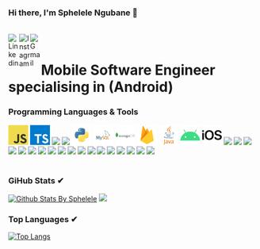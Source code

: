 ### Hi there, I'm Sphelele Ngubane 👋
<br/>
<a href="https://www.linkedin.com/in/sphelele-ngubane-3b2a84123/">
    <img align="left" alt="Linkedin" width="22px" src="https://www.vectorlogo.zone/logos/linkedin/linkedin-icon.svg"/>
</a>

<a href="https://www.instagram.com/sphelele_micah_ngubane/">
    <img align="left" alt="Instagram" width="22px" src="https://www.vectorlogo.zone/logos/instagram/instagram-icon.svg"/>
</a>

<a href="">
    <img align="left" alt="Gmail" width="22px" src="https://www.vectorlogo.zone/logos/gmail/gmail-icon.svg"/>
</a>
<br/>

# Mobile Software Engineer specialising in (Android)
 
### Programming Languages & Tools
<div>
<code><img height="40" src="https://raw.githubusercontent.com/github/explore/80688e429a7d4ef2fca1e82350fe8e3517d3494d/topics/javascript/javascript.png"></code>
<code><img height="40" src="https://raw.githubusercontent.com/github/explore/80688e429a7d4ef2fca1e82350fe8e3517d3494d/topics/typescript/typescript.png"></code>
<code><img height="40" src="https://www.vectorlogo.zone/logos/reactjs/reactjs-ar21.svg"></code>
<code><img height="40" src="https://www.vectorlogo.zone/logos/nodejs/nodejs-horizontal.svg"></code>
<code><img height="40" src="https://raw.githubusercontent.com/github/explore/80688e429a7d4ef2fca1e82350fe8e3517d3494d/topics/python/python.png"></code>
<code><img height="40" src="https://raw.githubusercontent.com/github/explore/80688e429a7d4ef2fca1e82350fe8e3517d3494d/topics/mysql/mysql.png"></code>
<code><img height="40" src="https://raw.githubusercontent.com/github/explore/80688e429a7d4ef2fca1e82350fe8e3517d3494d/topics/mongodb/mongodb.png"></code>
<code><img height="40" src="https://raw.githubusercontent.com/github/explore/80688e429a7d4ef2fca1e82350fe8e3517d3494d/topics/firebase/firebase.png"></code>
<code><img height="40" src="https://raw.githubusercontent.com/github/explore/80688e429a7d4ef2fca1e82350fe8e3517d3494d/topics/java/java.png"></code>
<code><img height="40" src="https://raw.githubusercontent.com/github/explore/80688e429a7d4ef2fca1e82350fe8e3517d3494d/topics/android/android.png"></code>
<code><img height="40" src="https://raw.githubusercontent.com/github/explore/80688e429a7d4ef2fca1e82350fe8e3517d3494d/topics/ios/ios.png"></code>
<code><img height="40" src="https://www.vectorlogo.zone/logos/kotlinlang/kotlinlang-ar21.svg"></code>
<code><img height="40" src="https://www.vectorlogo.zone/logos/swift/swift-horizontal.svg"></code>
<code><img height="40" src="https://www.vectorlogo.zone/logos/gradle/gradle-ar21.svg"></code>
<code><img height="40" src="https://www.vectorlogo.zone/logos/getpostman/getpostman-ar21.svg"></code>
<code><img height="40" src="https://www.vectorlogo.zone/logos/slack/slack-tile.svg"></code>
<code><img height="40" src="https://www.vectorlogo.zone/logos/linkedin/linkedin-icon.svg"></code>
<code><img height="40" src="https://www.vectorlogo.zone/logos/npmjs/npmjs-ar21.svg"></code>
<code><img height="40" src="https://www.vectorlogo.zone/logos/sqlite/sqlite-ar21.svg"></code>
<code><img height="40" src="https://www.vectorlogo.zone/logos/visualstudio_code/visualstudio_code-icon.svg"></code>
<code><img height="40" src="https://www.vectorlogo.zone/logos/discord/discord-ar21.svg"></code>
<code><img height="40" src="https://www.vectorlogo.zone/logos/apple_xcode/apple_xcode-icon.svg"></code>
<code><img height="40" src="https://www.vectorlogo.zone/logos/github/github-ar21.svg"></code>
<code><img height="40" src="https://www.vectorlogo.zone/logos/springio/springio-ar21.svg"></code>
<code><img height="40" src="https://www.vectorlogo.zone/logos/google_cloud/google_cloud-ar21.svg"></code>
<code><img height="40" src="https://www.vectorlogo.zone/logos/atlassian_jira/atlassian_jira-ar21.svg"></code>
<code><img height="40" src="https://www.vectorlogo.zone/logos/heroku/heroku-ar21.svg"></code>
<code><img height="40" src="https://www.vectorlogo.zone/logos/vercel/vercel-ar21.svg"></code>
<code><img height="40" src="https://www.vectorlogo.zone/logos/gravatar/gravatar-ar21.svg"></code>
 </div>
<br/>
  
 ### GiHub Stats ✔
 [![Github Stats By Sphelele](https://github-readme-stats.vercel.app/api?username=MicahSphelele&show_icons=true&theme=vue-dark)](https://github.com/anuraghazra/github-readme-stats)
 <img  src="https://github-readme-streak-stats.herokuapp.com/?user=MicahSphelele&theme=vue-dark" width="48%">
 
  ### Top Languages ✔
[![Top Langs](https://github-readme-stats.vercel.app/api/top-langs/?username=MicahSphelele&show_icons=true&theme=vue-dark&hide=php,html,css)](https://github.com/anuraghazra/github-readme-stats)

<!--
**MicahSphelele/MicahSphelele** is a ✨ _special_ ✨ repository because its `README.md` (this file) appears on your GitHub profile.

Here are some ideas to get you started:

- 🔭 I’m currently working on ...
- 🌱 I’m currently learning ...
- 👯 I’m looking to collaborate on ...
- 🤔 I’m looking for help with ...
- 💬 Ask me about ...
- 📫 How to reach me: ...
- 😄 Pronouns: ...
- ⚡ Fun fact: ...
✔ Updated README
-->

